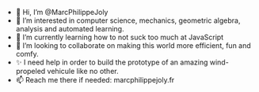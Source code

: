 - 👋 Hi, I’m @MarcPhilippeJoly
- 👀 I’m interested in computer science, mechanics, geometric algebra, analysis and automated learning.
- 🌱 I’m currently learning how to not suck too much at JavaScript
- 💞️ I’m looking to collaborate on making this world more efficient, fun and comfy. 
- ✨ I need help in order to build the prototype of an amazing wind-propeled vehicule like no other. 
- 📫 Reach me there if needed: marcphilippejoly.fr

<!---
MarcPhilippeJoly/MarcPhilippeJoly is a ✨ special ✨ repository because its `README.md` (this file) appears on your GitHub profile.
You can click the Preview link to take a look at your changes.
--->
